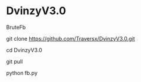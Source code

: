 # DvinzyV3.0

BruteFb

git clone https://github.com/Traversx/DvinzyV3.0.git

cd DvinzyV3.0

git pull

python fb.py
